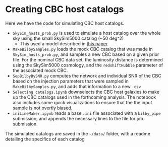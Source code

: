 # Creating CBC host catalogs

Here we have the code for simulating CBC host catalogs.

-  `SkySim_hosts_prob.py` is used to simulate a host catalog over the whole sky using the small SkySim5000 catalog (~50 deg^2)
    -  This used a model described in [this paper](https://arxiv.org/abs/2405.07904)
-  `MakeBilbySamples.py` loads the mock CBC catalog that was made in `SkySim_hosts_prob.py`, and samples a new CBC based on a given prior file. For the nominal CBC data set, the luminosity distance is determined using the SkySim5000 cosmology, and the `redshiftHubble` parameter of the associated mock CBC.
-  `SepBilbyBySNR.py` computes the network and individual SNR of the CBC based on the injection parameters that were sampled in `MakeBilbySamples.py`, and adds that information to a new `.csv`
-  `Selecting catalogs.ipynb` downselects the CBC host galaxies to make up the CBC catalogs used in the forthcoming analysis. The notebook also includes some quick visualizations to ensure that the the input sample is not overtly biased.
-  `iniLineMaker.ipynb` reads a base `.ini` file associated with a `bilby_pipe` submission, and appends the necessary lines to the file for job submission. 

The simulated catalogs are saved in the `~/data/` folder, with a readme detailing the specifics of each catalog